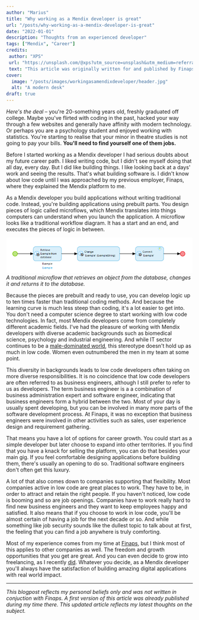 ```yaml
---
author: "Marius"
title: "Why working as a Mendix developer is great"
url: "/posts/why-working-as-a-mendix-developer-is-great"
date: "2022-01-01"
description: "Thoughts from an experienced developer"
tags: ["Mendix", "Career"]
credits: 
 author: "XPS"
 url: "https://unsplash.com/@xps?utm_source=unsplash&utm_medium=referral&utm_content=creditCopyText"
 text: "This article was originally written for and published by Finaps, but revised and published here with their permission. Hero image by"
cover:
  image: "/posts/images/workingasamendixdeveloper/header.jpg"
  alt: "A modern desk"
draft: true
---
```


*Here's the deal* – you're 20-something years old, freshly graduated off college. Maybe you've flirted with coding in the past, hacked your way through a few websites and generally have affinity with modern technology. Or perhaps you are a psychology student and enjoyed working with statistics. You're starting to realise that your minor in theatre studies is not going to pay your bills. **You'll need to find yourself one of them jobs.**

Before I started working as a Mendix developer I had serious doubts about my future career path. I liked writing code, but I didn't see myself doing that all day, every day. But I did like building things. I like looking back at a days' work and seeing the results. That's what building software is. I didn't know about low code until I was approached by my previous employer, Finaps, where they explained the Mendix platform to me.

As a Mendix developer you build applications without writing traditional code. Instead, you're building applications using prebuilt parts. You design pieces of logic called microflows, which Mendix translates into things computers can understand when you launch the application. A microflow looks like a traditional workflow diagram. It has a start and an end, and executes the pieces of logic in between. 

![An example microflow](/posts/images/workingasamendixdeveloper/examplemicroflow.png)
*A traditional microflow that retrieves an object from the database, changes it and returns it to the database.*

Because the pieces are prebuilt and ready to use, you can develop logic up to ten times faster than traditional coding methods. And because the learning curve is much less steep than coding, it's a lot easier to get into. You don't need a computer science degree to start working with low code technologies. In fact, most Mendix developers come from completely different academic fields. I've had the pleasure of working with Mendix developers with diverse academic backgrounds such as biomedical science, psychology and industrial engineering. And while IT sector continues to be a [male-dominated world](https://en.wikipedia.org/wiki/Gender_disparity_in_computing), this stereotype doesn't hold up as much in low code. Women even outnumbered the men in my team at some point. 

This diversity in backgrounds leads to low code developers often taking on more diverse responsibilities. It is no coincidence that low code developers are often referred to as business engineers, although I still prefer to refer to us as developers. The term business engineer is a a combination of business administration expert and software engineer, indicating that business engineers form a hybrid between the two. Most of your day is usually spent developing, but you can be involved in many more parts of the software development process. At Finaps, it was no exception that business engineers were involved in other activities such as sales, user experience design and requirement gathering. 

That means you have a lot of options for career growth. You could start as a simple developer but later choose to expand into other territories. If you find that you have a knack for selling the platform, you can do that besides your main gig. If you feel comfortable designing applications before building them, there's usually an opening to do so. Traditional software engineers don't often get this luxury. 

A lot of that also comes down to companies supporting that flexibility. Most companies active in low code are great places to work. They have to be, in order to attract and retain the right people. If you haven't noticed, low code is booming and so are job openings. Companies have to work really hard to find new business engineers and they want to keep employees happy and satisfied. It also means that if you choose to work in low code, you'll be almost certain of having a job for the next decade or so. And while something like job security sounds like the dullest topic to talk about at first, the feeling that you can find a job anywhere is truly comforting. 

Most of my experience comes from my time at [Finaps](https://www.finaps.nl/), but I think most of this applies to other companies as well. The freedom and growth opportunities that you get are great. And you can even decide to grow into freelancing, as I recently  [did](https://www.linkedin.com/feed/update/urn%3Ali%3Aactivity%3A6851808905958346752?lipi=urn%3Ali%3Apage%3Ad_flagship3_profile_view_base%3BwtjbeyO4ROecTjEpolP23g%3D%3D). Whatever you decide, as a Mendix developer you'll always have the satisfaction of building amazing digital applications with real world impact.

---

*This blogpost reflects my personal beliefs only and was not written in conjuction with Finaps. A first version of this article was already published during my time there. This updated article reflects my latest thoughts on the subject.*
